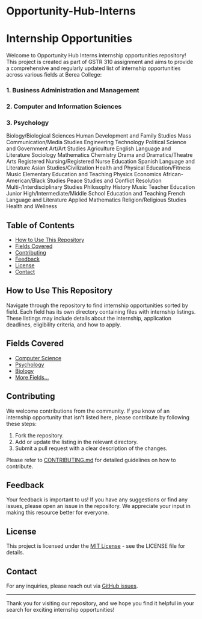 # Opportunity-Hub-Interns

# Internship Opportunities

Welcome to Opportunity Hub Interns internship opportunities repository! This project is created as part of GSTR 310 assignment and 
aims to provide a comprehensive and regularly updated list of internship opportunities across various fields at Berea College:

### 1. Business Administration and Management 
### 2. Computer and Information Sciences 
### 3. Psychology 
Biology/Biological Sciences 
Human Development and Family Studies 
Mass Communication/Media Studies 
Engineering Technology 
Political Science and Government 
Art/Art Studies 
Agriculture 
English Language and Literature 
Sociology 
Mathematics 
Chemistry 
Drama and Dramatics/Theatre Arts 
Registered Nursing/Registered Nurse
Education 
Spanish Language and Literature 
Asian Studies/Civilization 
Health and Physical Education/Fitness 
Music
Elementary Education and Teaching 
Physics 
Economics 
African-American/Black Studies 
Peace Studies and Conflict Resolution 
Multi-/Interdisciplinary Studies 
Philosophy 
History 
Music Teacher Education
Junior High/Intermediate/Middle School Education and Teaching 
French Language and Literature 
Applied Mathematics 
Religion/Religious Studies 
Health and Wellness




## Table of Contents
- [How to Use This Repository](#how-to-use-this-repository)
- [Fields Covered](#fields-covered)
- [Contributing](#contributing)
- [Feedback](#feedback)
- [License](#license)
- [Contact](#contact)

## How to Use This Repository
Navigate through the repository to find internship opportunities sorted by field. Each field has its own directory containing files with internship listings. These listings may include details about the internship, application deadlines, eligibility criteria, and how to apply.

## Fields Covered
- [Computer Science](/Computer-Science)
- [Psychology](/Psychology)
- [Biology](/Biology)
- [More Fields...](/)

## Contributing
We welcome contributions from the community. If you know of an internship opportunity that isn't listed here, please contribute by following these steps:
1. Fork the repository.
2. Add or update the listing in the relevant directory.
3. Submit a pull request with a clear description of the changes.

Please refer to [CONTRIBUTING.md](/CONTRIBUTING.md) for detailed guidelines on how to contribute.

## Feedback
Your feedback is important to us! If you have any suggestions or find any issues, please open an issue in the repository. We appreciate your input in making this resource better for everyone.

## License
This project is licensed under the [MIT License](/LICENSE.md) - see the LICENSE file for details.

## Contact
For any inquiries, please reach out via [GitHub issues](https://github.com/[YourGitHubUsername]/internship-opportunities/issues).

---

Thank you for visiting our repository, and we hope you find it helpful in your search for exciting internship opportunities!
